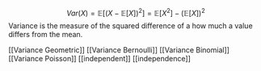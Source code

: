 $$Var(X)=\mathbb{E}[(X-\mathbb{E}[X])^2]=\mathbb{E}[X^2]-(\mathbb{E}[X])^2$$ Variance is the measure of the squared difference of a how much a value differs from the mean.

[[Variance Geometric]]
[[Variance Bernoulli]]
[[Variance Binomial]]
[[Variance Poisson]]
[[independent]] [[independence]]